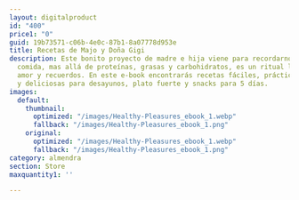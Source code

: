 ```yaml
---
layout: digitalproduct
id: "400"
price1: "0"
guid: 19b73571-c06b-4e0c-87b1-8a07778d953e
title: Recetas de Majo y Doña Gigi
description: Este bonito proyecto de madre e hija viene para recordarnos de que la
  comida, mas allá de proteínas, grasas y carbohidratos, es un ritual lleno de sensaciones,
  amor y recuerdos. En este e-book encontrarás recetas fáciles, prácticas, saludables
  y deliciosas para desayunos, plato fuerte y snacks para 5 días.
images:
  default:
    thumbnail:
      optimized: "/images/Healthy-Pleasures_ebook_1.webp"
      fallback: "/images/Healthy-Pleasures_ebook_1.png"
    original:
      optimized: "/images/Healthy-Pleasures_ebook_1.webp"
      fallback: "/images/Healthy-Pleasures_ebook_1.png"
category: almendra
section: Store
maxquantity1: ''

---
```

